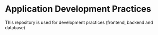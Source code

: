 # Application Development Practices

This repository is used for development practices (frontend, backend and database)